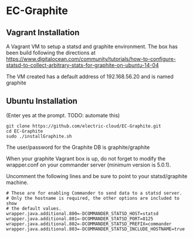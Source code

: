 EC-Graphite
===========

## Vagrant Installation
A Vagrant VM to setup a statsd and graphite environment. The box has been build following the directions at 
	https://www.digitalocean.com/community/tutorials/how-to-configure-statsd-to-collect-arbitrary-stats-for-graphite-on-ubuntu-14-04


The VM created has a default address of 192.168.56.20 and is named graphite

## Ubuntu Installation
(Enter yes at the prompt.  TODO: automate this)
```
git clone https://github.com/electric-cloud/EC-Graphite.git
cd EC-Graphite
sudo ./installGraphite.sh
```

The user/password for the Graphite DB is graphite/graphite

When your graphite Vagrant box is up, do not forget to modify the wrapper.conf on your commander server (minimum version is 5.0.1).

Uncomment the following lines and be sure to point to your statsd/graphite
machine.

```
# These are for enabling Commander to send data to a statsd server. 
# Only the hostname is required, the other options are included to show 
# the default values.
wrapper.java.additional.800=-DCOMMANDER_STATSD_HOST=statsd
wrapper.java.additional.801=-DCOMMANDER_STATSD_PORT=8125
wrapper.java.additional.802=-DCOMMANDER_STATSD_PREFIX=commander
wrapper.java.additional.803=-DCOMMANDER_STATSD_INCLUDE_HOSTNAME=true
```
